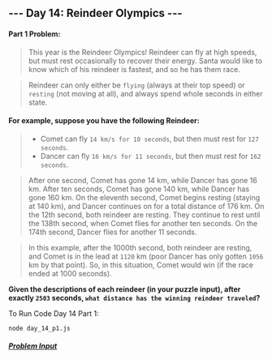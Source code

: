 ## --- Day 14: Reindeer Olympics ---

#### Part 1 Problem:

> This year is the Reindeer Olympics! Reindeer can fly at high speeds, but must rest occasionally to recover their energy. Santa would like to know which of his reindeer is fastest, and so he has them race.

> Reindeer can only either be `flying` (always at their top speed) or `resting` (not moving at all), and always spend whole seconds in either state.

#### For example, suppose you have the following Reindeer:

> - Comet can fly `14 km/s for 10 seconds`, but then must rest for `127 seconds`.
> - Dancer can fly `16 km/s for 11 seconds`, but then must rest for `162 seconds`.

> After one second, Comet has gone 14 km, while Dancer has gone 16 km. After ten seconds, Comet has gone 140 km, while Dancer has gone 160 km. On the eleventh second, Comet begins resting (staying at 140 km), and Dancer continues on for a total distance of 176 km. On the 12th second, both reindeer are resting. They continue to rest until the 138th second, when Comet flies for another ten seconds. On the 174th second, Dancer flies for another 11 seconds.

> In this example, after the 1000th second, both reindeer are resting, and Comet is in the lead at `1120` km (poor Dancer has only gotten `1056` km by that point). So, in this situation, Comet would win (if the race ended at 1000 seconds).

**Given the descriptions of each reindeer (in your puzzle input), after exactly `2503` seconds, `what distance has the winning reindeer traveled`?**

To Run Code Day 14 Part 1:
```
node day_14_p1.js
```

##### [Problem Input](./sample_input.txt)
